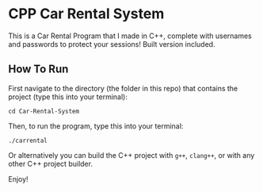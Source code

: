 # CPP Car Rental System
This is a Car Rental Program that I made in C++, complete with usernames and passwords to protect your sessions! Built version included.

## How To Run

First navigate to the directory (the folder in this repo) that contains the project (type this into your terminal):

```
cd Car-Rental-System
```

Then, to run the program, type this into your terminal:

```
./carrental
```
Or alternatively you can build the C++ project with `g++`, `clang++`, or with any other C++ project builder.

Enjoy!
